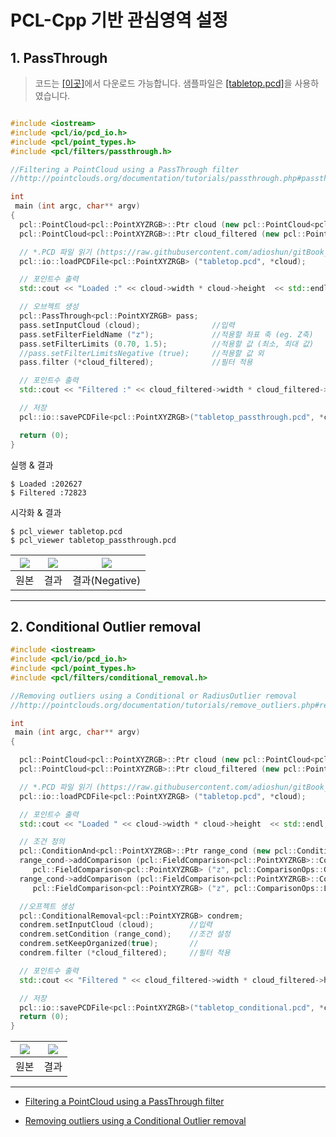 # PCL-Cpp 기반 관심영역 설정 

## 1. PassThrough 

> 코드는 [[이곳]](https://github.com/adioshun/gitBook_Tutorial_PCL/blob/master/Beginner/Part01-Chapter03-PCL-Cpp.cpp)에서 다운로드 가능합니다. 샘플파일은 [[tabletop.pcd]](https://raw.githubusercontent.com/adioshun/gitBook_Tutorial_PCL/master/Beginner/sample/tabletop.pcd)을 사용하였습니다. 

```cpp

#include <iostream>
#include <pcl/io/pcd_io.h>
#include <pcl/point_types.h>
#include <pcl/filters/passthrough.h>

//Filtering a PointCloud using a PassThrough filter
//http://pointclouds.org/documentation/tutorials/passthrough.php#passthrough

int
 main (int argc, char** argv)
{
  pcl::PointCloud<pcl::PointXYZRGB>::Ptr cloud (new pcl::PointCloud<pcl::PointXYZRGB>);
  pcl::PointCloud<pcl::PointXYZRGB>::Ptr cloud_filtered (new pcl::PointCloud<pcl::PointXYZRGB>);

  // *.PCD 파일 읽기 (https://raw.githubusercontent.com/adioshun/gitBook_Tutorial_PCL/master/Beginner/sample/tabletop.pcd)
  pcl::io::loadPCDFile<pcl::PointXYZRGB> ("tabletop.pcd", *cloud);

  // 포인트수 출력
  std::cout << "Loaded :" << cloud->width * cloud->height  << std::endl;

  // 오브젝트 생성 
  pcl::PassThrough<pcl::PointXYZRGB> pass;
  pass.setInputCloud (cloud);                //입력 
  pass.setFilterFieldName ("z");             //적용할 좌표 축 (eg. Z축)
  pass.setFilterLimits (0.70, 1.5);          //적용할 값 (최소, 최대 값)
  //pass.setFilterLimitsNegative (true);     //적용할 값 외 
  pass.filter (*cloud_filtered);             //필터 적용 

  // 포인트수 출력
  std::cout << "Filtered :" << cloud_filtered->width * cloud_filtered->height  << std::endl;  

  // 저장 
  pcl::io::savePCDFile<pcl::PointXYZRGB>("tabletop_passthrough.pcd", *cloud_filtered); //Default binary mode save

  return (0);
}
```


실행 & 결과
```
$ Loaded :202627
$ Filtered :72823
```

시각화 & 결과

```
$ pcl_viewer tabletop.pcd 
$ pcl_viewer tabletop_passthrough.pcd 
```

|![](https://i.imgur.com/tZzHIRS.png)|![](https://i.imgur.com/hpfXFql.png)|![](https://i.imgur.com/aPux8Az.png)|
|-|-|-|
|원본|결과|결과(Negative)|


---


## 2. Conditional Outlier removal




```cpp
#include <iostream>
#include <pcl/io/pcd_io.h>
#include <pcl/point_types.h>
#include <pcl/filters/conditional_removal.h>

//Removing outliers using a Conditional or RadiusOutlier removal
//http://pointclouds.org/documentation/tutorials/remove_outliers.php#remove-outliers

int
 main (int argc, char** argv)
{

  pcl::PointCloud<pcl::PointXYZRGB>::Ptr cloud (new pcl::PointCloud<pcl::PointXYZRGB>);
  pcl::PointCloud<pcl::PointXYZRGB>::Ptr cloud_filtered (new pcl::PointCloud<pcl::PointXYZRGB>);

  // *.PCD 파일 읽기 (https://raw.githubusercontent.com/adioshun/gitBook_Tutorial_PCL/master/Beginner/sample/tabletop.pcd)
  pcl::io::loadPCDFile<pcl::PointXYZRGB> ("tabletop.pcd", *cloud);

  // 포인트수 출력
  std::cout << "Loaded " << cloud->width * cloud->height  << std::endl;

  // 조건 정의 
  pcl::ConditionAnd<pcl::PointXYZRGB>::Ptr range_cond (new pcl::ConditionAnd<pcl::PointXYZRGB> ());
  range_cond->addComparison (pcl::FieldComparison<pcl::PointXYZRGB>::ConstPtr (new //조건 1 
     pcl::FieldComparison<pcl::PointXYZRGB> ("z", pcl::ComparisonOps::GT, 0.0)));  //eg. z축으로 0.00보다 큰값(GT:Greater Than)
  range_cond->addComparison (pcl::FieldComparison<pcl::PointXYZRGB>::ConstPtr (new //조건 2 
     pcl::FieldComparison<pcl::PointXYZRGB> ("z", pcl::ComparisonOps::LT, 0.8)));  //eg. z축으로 0.08보다 작은값(LT:Less Than)

  //오프젝트 생성 
  pcl::ConditionalRemoval<pcl::PointXYZRGB> condrem;
  condrem.setInputCloud (cloud);        //입력 
  condrem.setCondition (range_cond);    //조건 설정  
  condrem.setKeepOrganized(true);       //
  condrem.filter (*cloud_filtered);     //필터 적용 

  // 포인트수 출력  
  std::cout << "Filtered " << cloud_filtered->width * cloud_filtered->height  << std::endl;

  // 저장 
  pcl::io::savePCDFile<pcl::PointXYZRGB>("tabletop_conditional.pcd", *cloud_filtered); //Default binary mode save
  return (0);
}
```
|![](https://i.imgur.com/tZzHIRS.png)|![](https://i.imgur.com/laPyTLC.png)|
|-|-|
|원본|결과|



---

- [Filtering a PointCloud using a PassThrough filter](http://pointclouds.org/documentation/tutorials/passthrough.php#passthrough)


- [Removing outliers using a Conditional Outlier removal](http://pointclouds.org/documentation/tutorials/remove_outliers.php#remove-outliers)



